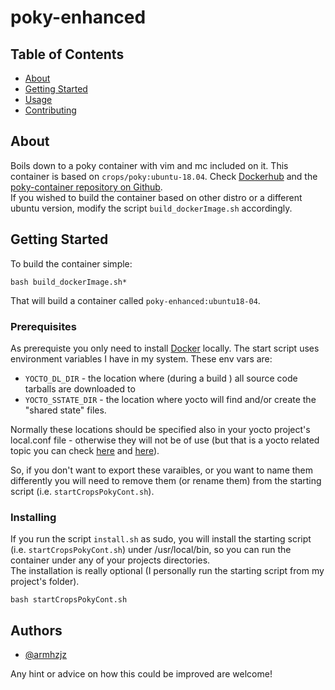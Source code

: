 # poky-enhanced

## Table of Contents

- [About](#about)
- [Getting Started](#getting_started)
- [Usage](#usage)
- [Contributing](../CONTRIBUTING.md)

## About <a name = "about"></a>

Boils down to a poky container with vim and mc included on it. This container is based on `crops/poky:ubuntu-18.04`. Check [Dockerhub](https://hub.docker.com/r/crops/poky/tags) and the [poky-container repository on Github](https://github.com/crops/poky-container).<br>
If you wished to build the container based on other distro or a different ubuntu version, modify the script `build_dockerImage.sh` accordingly.

## Getting Started <a name = "getting_started"></a>


To build the container simple:
```
bash build_dockerImage.sh*
```
That will build a container called `poky-enhanced:ubuntu18-04`.

### Prerequisites

As prerequiste you only need to install [Docker](https://www.docker.com/) locally.
The start script uses environment variables I have in my system. These env vars are:
 * `YOCTO_DL_DIR` - the location where (during a build ) all source code tarballs are downloaded to
 * `YOCTO_SSTATE_DIR` - the location where yocto will find and/or create the "shared state" files.

 Normally these locations should be specified also in your yocto project's local.conf file - otherwise they will not be of use (but that is a yocto related topic you can check [here](https://www.yoctoproject.org/docs/3.1.1/mega-manual/mega-manual.html#var-DL_DIR) and [here](https://www.yoctoproject.org/docs/3.1.1/mega-manual/mega-manual.html#var-SSTATE_DIR)).

 So, if you don't want to export these varaibles, or you want to name them differently you will need to remove them (or rename them) from the starting script (i.e. `startCropsPokyCont.sh`).

### Installing

If you run the script `install.sh` as sudo, you will install the starting script (i.e. `startCropsPokyCont.sh`) under /usr/local/bin, so you can run the container under any of your projects directories.<br>
The installation is really optional (I personally run the starting script from my project's folder).
```
bash startCropsPokyCont.sh
```

## Authors <a name = "authors"></a>

- [@armhzjz](https://github.com/armhzjz)

Any hint or advice on how this could be improved are welcome!
